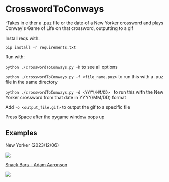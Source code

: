 # CrosswordToConways

-Takes in either a .puz file or the date of a New Yorker crossword and plays Conway's Game of Life on that crossword, outputting to a gif

Install reqs with:

```pip install -r requirements.txt```

Run with:

```python ./crosswordToConways.py -h``` to see all options

```python ./crosswordToConways.py -f <file_name.puz>``` to run this with a .puz file in the same directory

```python ./crosswordToConways.py -d <YYYY/MM/DD> ``` to run this with the New Yorker crossword from that date in YYYY/MM/DD) format

Add ```-o <output_file.gif>``` to output the gif to a specific file

Press Space after the pygame window pops up

## Examples

New Yorker (2023/12/06)

![](https://github.com/SmitPurohit/CrosswordToConways/blob/main/examples/NY2023-12-06.gif)

[Snack Bars - Adam Aaronson](https://aaronson.org/crosswords/snackbars/)

![](https://github.com/SmitPurohit/CrosswordToConways/blob/main/examples/example.gif)
